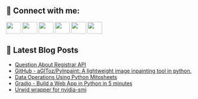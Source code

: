 ## 🔎 Connect with me:
[<img height="32" width="40" src="https://cdn.jsdelivr.net/npm/simple-icons@v5/icons/telegram.svg" />](https://t.me/bullbesh)
[<img height="32" width="40" src="https://cdn.jsdelivr.net/npm/simple-icons@v5/icons/vk.svg" />](https://vk.com/bullbesh)
[<img height="32" width="40" src="https://cdn.jsdelivr.net/npm/simple-icons@v5/icons/twitter.svg" />](https://twitter.com/bullbesh1)
[<img height="32" width="40" src="https://cdn.jsdelivr.net/npm/simple-icons@v5/icons/instagram.svg" />](https://www.instagram.com/bullbesh)
[<img height="32" width="40" src="https://cdn.jsdelivr.net/npm/simple-icons@v5/icons/reddit.svg" />](https://www.reddit.com/user/bullbesh)
[<img height="32" width="40" src="https://cdn.jsdelivr.net/npm/simple-icons@v5/icons/youtube.svg" />](https://www.youtube.com/channel/UCtfjRs6uzgq5mfm8S06WTcg)

## 📕 Latest Blog Posts
<!-- BLOG-POST-LIST:START -->
- [Question About Registrar API](https://www.reddit.com/r/Python/comments/u8ipnw/question_about_registrar_api/)
- [GitHub - aGIToz/PyInpaint: A lightweight image inpainting tool in python.](https://www.reddit.com/r/Python/comments/u8hao9/github_agitozpyinpaint_a_lightweight_image/)
- [Data Operations Using Python Mitosheets](https://www.reddit.com/r/Python/comments/u8fj6a/data_operations_using_python_mitosheets/)
- [Gradio - Build a Web App in Python in 5 minutes](https://www.reddit.com/r/Python/comments/u8fizk/gradio_build_a_web_app_in_python_in_5_minutes/)
- [Urwid wrapper for nvidia-smi](https://www.reddit.com/r/Python/comments/u8bx7e/urwid_wrapper_for_nvidiasmi/)
<!-- BLOG-POST-LIST:END -->
